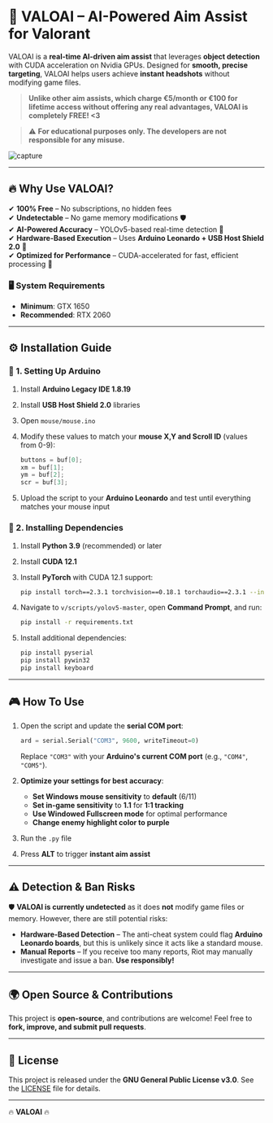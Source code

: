 # 🎯 VALOAI – AI-Powered Aim Assist for Valorant  

VALOAI is a **real-time AI-driven aim assist** that leverages **object detection** with CUDA acceleration on Nvidia GPUs. Designed for **smooth, precise targeting**, VALOAI helps users achieve **instant headshots** without modifying game files.  

> **Unlike other aim assists, which charge €5/month or €100 for lifetime access without offering any real advantages, VALOAI is completely FREE! <3**  

> ⚠️ **For educational purposes only. The developers are not responsible for any misuse.**

![capture](https://github.com/user-attachments/assets/a2f6f9f7-64ed-4b29-97c7-d3d3e02c27e4)

---

## 🔥 Why Use VALOAI?  

✔ **100% Free** – No subscriptions, no hidden fees  
✔ **Undetectable** – No game memory modifications 🛡️  
✔ **AI-Powered Accuracy** – YOLOv5-based real-time detection 🎯  
✔ **Hardware-Based Execution** – Uses **Arduino Leonardo + USB Host Shield 2.0** 🔌  
✔ **Optimized for Performance** – CUDA-accelerated for fast, efficient processing 🚀  

### 🖥️ System Requirements  
- **Minimum**: GTX 1650  
- **Recommended**: RTX 2060  

---

## ⚙️ Installation Guide  

### 🔹 1. Setting Up Arduino  
1. Install **Arduino Legacy IDE 1.8.19**  
2. Install **USB Host Shield 2.0** libraries  
3. Open `mouse/mouse.ino`  
4. Modify these values to match your **mouse X,Y and Scroll ID** (values from 0-9):  

   ```cpp
   buttons = buf[0];
   xm = buf[1];
   ym = buf[2];
   scr = buf[3];
   ```

5. Upload the script to your **Arduino Leonardo** and test until everything matches your mouse input  

### 🔹 2. Installing Dependencies  
1. Install **Python 3.9** (recommended) or later  
2. Install **CUDA 12.1**  
3. Install **PyTorch** with CUDA 12.1 support:  

   ```bash
   pip install torch==2.3.1 torchvision==0.18.1 torchaudio==2.3.1 --index-url https://download.pytorch.org/whl/cu121
   ```  

4. Navigate to `v/scripts/yolov5-master`, open **Command Prompt**, and run:  

   ```bash
   pip install -r requirements.txt
   ```  

5. Install additional dependencies:  

   ```bash
   pip install pyserial  
   pip install pywin32  
   pip install keyboard  
   ```

---

## 🎮 How To Use  

1. Open the script and update the **serial COM port**:  

   ```python
   ard = serial.Serial("COM3", 9600, writeTimeout=0)
   ```  

   Replace `"COM3"` with your **Arduino's current COM port** (e.g., `"COM4"`, `"COM5"`).  

2. **Optimize your settings for best accuracy**:  
   - **Set Windows mouse sensitivity** to **default** (6/11)  
   - **Set in-game sensitivity** to **1.1** for **1:1 tracking**  
   - **Use Windowed Fullscreen mode** for optimal performance
   - **Change enemy highlight color to purple**  

3. Run the `.py` file  
4. Press **ALT** to trigger **instant aim assist**  

---

## ⚠️ Detection & Ban Risks  

🛡️ **VALOAI is currently undetected** as it does **not** modify game files or memory. However, there are still potential risks:  

- **Hardware-Based Detection** – The anti-cheat system could flag **Arduino Leonardo boards**, but this is unlikely since it acts like a standard mouse.  
- **Manual Reports** – If you receive too many reports, Riot may manually investigate and issue a ban. **Use responsibly!**  

---

## 🌍 Open Source & Contributions  

This project is **open-source**, and contributions are welcome! Feel free to **fork, improve, and submit pull requests**.

---

## 📜 License  

This project is released under the **GNU General Public License v3.0**. See the [LICENSE](LICENSE) file for details.  

---

🔥 **VALOAI** 🔥  
